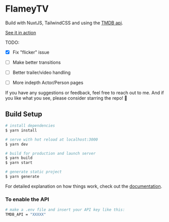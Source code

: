 # FlameyTV

Build with NuxtJS, TailwindCSS and using the [TMDB api](https://themoviedb.org).

[See it in action](https://flamey-tv.vercel.app/)


TODO:

- [x] Fix "flicker" issue
- [ ] Make better transitions
- [ ] Better trailer/video handling
- [ ] More indepth Actor/Person pages



If you have any suggestions or feedback, feel free to reach out to me. And if you like what you see, please consider starring the repo! 🌟




## Build Setup

```bash
# install dependencies
$ yarn install

# serve with hot reload at localhost:3000
$ yarn dev

# build for production and launch server
$ yarn build
$ yarn start

# generate static project
$ yarn generate
```

For detailed explanation on how things work, check out the [documentation](https://nuxtjs.org).


### To enable the API
```bash
# make a .env file and insert your API key like this:
TMDB_API = "XXXXX"
```

